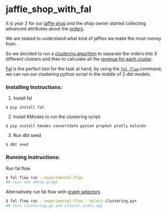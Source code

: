# jaffle_shop_with_fal

It is year 2 for our [jaffle shop](https://github.com/dbt-labs/jaffle_shop) and the shop owner started collecting advanced attributes about the [orders](https://github.com/fal-ai/jaffle_shop_with_fal/blob/main/seeds/raw_order_attributes.csv).

We are tasked to understand what kind of jaffles we make the most money from.

So we decided to run a [clustering algorithm](https://github.com/fal-ai/jaffle_shop_with_fal/blob/main/clustering.py) to separate the orders into 3 different clusters and then to calculate all the [revenue for each cluster](https://github.com/fal-ai/jaffle_shop_with_fal/blob/main/models/cluster_stats.sql).

[Fal](https://github.com/fal-ai/fal) is the perfect tool for the task at hand, by using the [`fal flow`](https://blog.fal.ai/python-or-sql-why-not-both/) command, we can run our clustering python script in the middle of 2 dbt models.

### Installing Instructions:

1. Install fal

```
$ pip install fal
```

2. Install KModes to run the clustering script.

```
$ pip install kmodes convertdate pystan prophet plotly kaleido
```

3. Run dbt seed

```
$ dbt seed
```

### Running Instructions:

Run fal flow

```bash
$ fal flow run --experimental-flow
## runs the whole graph
```

Alternatively run fal flow with [graph selectors](https://docs.getdbt.com/reference/node-selection/graph-operators)

```bash
$ fal flow run --experimental-flow --select clustering.py+
## runs clustering.py and cluster_stats.sql
```
